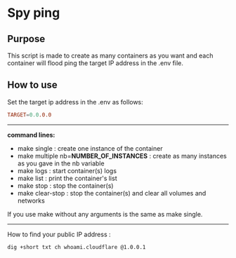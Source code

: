 # Spy ping

## Purpose

This script is made to create as many containers as you want and each container will flood ping
the target IP address in the .env file.

## How to use

Set the target ip address in the .env as follows:
```conf
TARGET=0.0.0.0
```
___

__command lines:__

- make single : create one instance of the container
- make multiple nb=__NUMBER_OF_INSTANCES__ : create as many instances as you gave in the nb variable
- make logs : start container(s) logs
- make list : print the container's list
- make stop : stop the container(s)
- make clear-stop : stop the container(s) and clear all volumes and networks

If you use make without any arguments is the same as make single.
___

How to find your public IP address :
```shell
dig +short txt ch whoami.cloudflare @1.0.0.1      
```